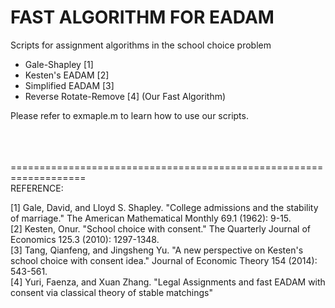 # FAST ALGORITHM FOR EADAM 

Scripts for assignment algorithms in the school choice problem
- Gale-Shapley [1]
- Kesten's EADAM [2]
- Simplified EADAM [3]
- Reverse Rotate-Remove [4] (Our Fast Algorithm)

Please refer to exmaple.m to learn how to use our scripts.

<br /><br /><br />
===================================================================<br />
REFERENCE:

[1] Gale, David, and Lloyd S. Shapley. "College admissions and the stability of marriage." The American Mathematical Monthly 69.1 (1962): 9-15.<br />
[2] Kesten, Onur. "School choice with consent." The Quarterly Journal of Economics 125.3 (2010): 1297-1348.<br />
[3] Tang, Qianfeng, and Jingsheng Yu. "A new perspective on Kesten's school choice with consent idea." Journal of Economic Theory 154 (2014): 543-561.<br />
[4] Yuri, Faenza, and Xuan Zhang. "Legal Assignments and fast EADAM with consent via classical theory of stable matchings"<br />




